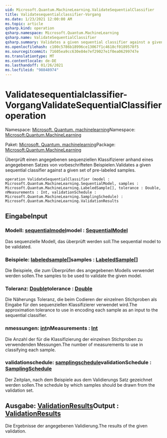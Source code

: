 ```yaml
---
uid: Microsoft.Quantum.MachineLearning.ValidateSequentialClassifier
title: Validatesequentialclassifier-Vorgang
ms.date: 1/23/2021 12:00:00 AM
ms.topic: article
qsharp.kind: operation
qsharp.namespace: Microsoft.Quantum.MachineLearning
qsharp.name: ValidateSequentialClassifier
qsharp.summary: Validates a given sequential classifier against a given set of pre-labeled samples.
ms.openlocfilehash: c100c5786b18996ce13067f1c4618cf0189578f5
ms.sourcegitcommit: 71605ea9cc630e84e7ef29027e1f0ea06299747e
ms.translationtype: MT
ms.contentlocale: de-DE
ms.lasthandoff: 01/26/2021
ms.locfileid: "98848974"
---
```

# <a name="validatesequentialclassifier-operation"></a><span data-ttu-id="045a0-102">Validatesequentialclassifier-Vorgang</span><span class="sxs-lookup"><span data-stu-id="045a0-102">ValidateSequentialClassifier operation</span></span>

<span data-ttu-id="045a0-103">Namespace: [Microsoft. Quantum. machinelearning](xref:Microsoft.Quantum.MachineLearning)</span><span class="sxs-lookup"><span data-stu-id="045a0-103">Namespace: [Microsoft.Quantum.MachineLearning](xref:Microsoft.Quantum.MachineLearning)</span></span>

<span data-ttu-id="045a0-104">Paket: [Microsoft. Quantum. machinelearning](https://nuget.org/packages/Microsoft.Quantum.MachineLearning)</span><span class="sxs-lookup"><span data-stu-id="045a0-104">Package: [Microsoft.Quantum.MachineLearning](https://nuget.org/packages/Microsoft.Quantum.MachineLearning)</span></span>


<span data-ttu-id="045a0-105">Überprüft einen angegebenen sequenziellen Klassifizierer anhand eines angegebenen Satzes von vorbeschrifteten Beispielen.</span><span class="sxs-lookup"><span data-stu-id="045a0-105">Validates a given sequential classifier against a given set of pre-labeled samples.</span></span>

```qsharp
operation ValidateSequentialClassifier (model : Microsoft.Quantum.MachineLearning.SequentialModel, samples : Microsoft.Quantum.MachineLearning.LabeledSample[], tolerance : Double, nMeasurements : Int, validationSchedule : Microsoft.Quantum.MachineLearning.SamplingSchedule) : Microsoft.Quantum.MachineLearning.ValidationResults
```


## <a name="input"></a><span data-ttu-id="045a0-106">Eingabe</span><span class="sxs-lookup"><span data-stu-id="045a0-106">Input</span></span>

### <a name="model--sequentialmodel"></a><span data-ttu-id="045a0-107">Modell: [sequentialmodel](xref:Microsoft.Quantum.MachineLearning.SequentialModel)</span><span class="sxs-lookup"><span data-stu-id="045a0-107">model : [SequentialModel](xref:Microsoft.Quantum.MachineLearning.SequentialModel)</span></span>

<span data-ttu-id="045a0-108">Das sequenzielle Modell, das überprüft werden soll.</span><span class="sxs-lookup"><span data-stu-id="045a0-108">The sequential model to be validated.</span></span>


### <a name="samples--labeledsample"></a><span data-ttu-id="045a0-109">Beispiele: [labeledsample](xref:Microsoft.Quantum.MachineLearning.LabeledSample)[]</span><span class="sxs-lookup"><span data-stu-id="045a0-109">samples : [LabeledSample](xref:Microsoft.Quantum.MachineLearning.LabeledSample)[]</span></span>

<span data-ttu-id="045a0-110">Die Beispiele, die zum Überprüfen des angegebenen Modells verwendet werden sollen.</span><span class="sxs-lookup"><span data-stu-id="045a0-110">The samples to be used to validate the given model.</span></span>


### <a name="tolerance--double"></a><span data-ttu-id="045a0-111">Toleranz: [Double](xref:microsoft.quantum.lang-ref.double)</span><span class="sxs-lookup"><span data-stu-id="045a0-111">tolerance : [Double](xref:microsoft.quantum.lang-ref.double)</span></span>

<span data-ttu-id="045a0-112">Die Näherungs Toleranz, die beim Codieren der einzelnen Stichproben als Eingabe für den sequenziellen Klassifizierer verwendet wird.</span><span class="sxs-lookup"><span data-stu-id="045a0-112">The approximation tolerance to use in encoding each sample as an input to the sequential classifier.</span></span>


### <a name="nmeasurements--int"></a><span data-ttu-id="045a0-113">nmessungen: [int](xref:microsoft.quantum.lang-ref.int)</span><span class="sxs-lookup"><span data-stu-id="045a0-113">nMeasurements : [Int](xref:microsoft.quantum.lang-ref.int)</span></span>

<span data-ttu-id="045a0-114">Die Anzahl der für die Klassifizierung der einzelnen Stichproben zu verwendenden Messungen.</span><span class="sxs-lookup"><span data-stu-id="045a0-114">The number of measurements to use in classifying each sample.</span></span>


### <a name="validationschedule--samplingschedule"></a><span data-ttu-id="045a0-115">validationschedule: [samplingschedule](xref:Microsoft.Quantum.MachineLearning.SamplingSchedule)</span><span class="sxs-lookup"><span data-stu-id="045a0-115">validationSchedule : [SamplingSchedule](xref:Microsoft.Quantum.MachineLearning.SamplingSchedule)</span></span>

<span data-ttu-id="045a0-116">Der Zeitplan, nach dem Beispiele aus dem Validierungs Satz gezeichnet werden sollen.</span><span class="sxs-lookup"><span data-stu-id="045a0-116">The schedule by which samples should be drawn from the validation set.</span></span>



## <a name="output--validationresults"></a><span data-ttu-id="045a0-117">Ausgabe: [ValidationResults](xref:Microsoft.Quantum.MachineLearning.ValidationResults)</span><span class="sxs-lookup"><span data-stu-id="045a0-117">Output : [ValidationResults](xref:Microsoft.Quantum.MachineLearning.ValidationResults)</span></span>

<span data-ttu-id="045a0-118">Die Ergebnisse der angegebenen Validierung.</span><span class="sxs-lookup"><span data-stu-id="045a0-118">The results of the given validation.</span></span>